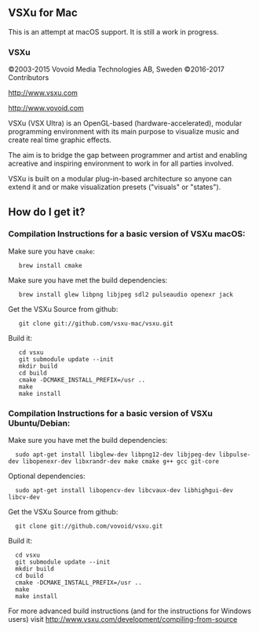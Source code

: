 ## VSXu for Mac

This is an attempt at macOS support. It is still a work in progress.


### VSXu
©2003-2015 Vovoid Media Technologies AB, Sweden
©2016-2017 Contributors

http://www.vsxu.com

http://www.vovoid.com

VSXu (VSX Ultra) is an OpenGL-based (hardware-accelerated),
modular programming environment with its main purpose to
visualize music and create real time graphic effects.

The aim is to bridge the gap between programmer
and artist and enabling acreative and inspiring
environment to work in for all parties involved.

VSXu is built on a modular plug-in-based architecture
so anyone can extend it and or make visualization
presets ("visuals" or "states").


## How do I get it?

### Compilation Instructions for a basic version of VSXu macOS:

Make sure you have `cmake`:

	   brew install cmake

Make sure you have met the build dependencies:

	   brew install glew libpng libjpeg sdl2 pulseaudio openexr jack

Get the VSXu Source from github:

	   git clone git://github.com/vsxu-mac/vsxu.git

Build it:

	   cd vsxu
	   git submodule update --init
	   mkdir build
	   cd build
	   cmake -DCMAKE_INSTALL_PREFIX=/usr ..
	   make
	   make install

### Compilation Instructions for a basic version of VSXu Ubuntu/Debian:

Make sure you have met the build dependencies:

      sudo apt-get install libglew-dev libpng12-dev libjpeg-dev libpulse-dev libopenexr-dev libxrandr-dev make cmake g++ gcc git-core

Optional dependencies:

      sudo apt-get install libopencv-dev libcvaux-dev libhighgui-dev libcv-dev

Get the VSXu Source from github:

      git clone git://github.com/vovoid/vsxu.git

Build it:

      cd vsxu
      git submodule update --init
      mkdir build
      cd build
      cmake -DCMAKE_INSTALL_PREFIX=/usr ..
      make
      make install

For more advanced build instructions (and for the instructions for Windows users)
visit http://www.vsxu.com/development/compiling-from-source
